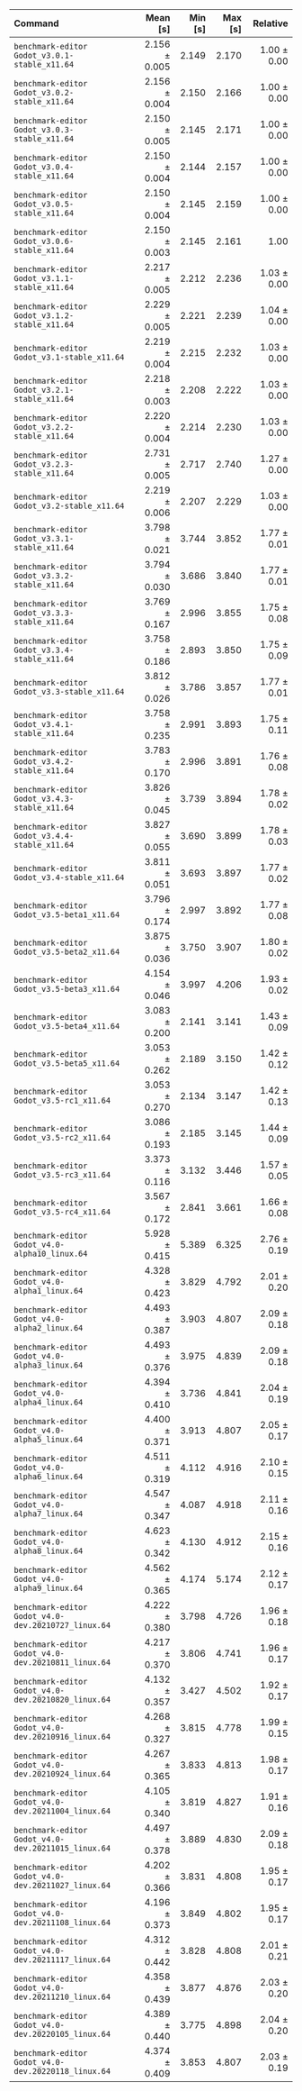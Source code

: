 | Command | Mean [s] | Min [s] | Max [s] | Relative |
|:---|---:|---:|---:|---:|
| `benchmark-editor Godot_v3.0.1-stable_x11.64` | 2.156 ± 0.005 | 2.149 | 2.170 | 1.00 ± 0.00 |
| `benchmark-editor Godot_v3.0.2-stable_x11.64` | 2.156 ± 0.004 | 2.150 | 2.166 | 1.00 ± 0.00 |
| `benchmark-editor Godot_v3.0.3-stable_x11.64` | 2.150 ± 0.005 | 2.145 | 2.171 | 1.00 ± 0.00 |
| `benchmark-editor Godot_v3.0.4-stable_x11.64` | 2.150 ± 0.004 | 2.144 | 2.157 | 1.00 ± 0.00 |
| `benchmark-editor Godot_v3.0.5-stable_x11.64` | 2.150 ± 0.004 | 2.145 | 2.159 | 1.00 ± 0.00 |
| `benchmark-editor Godot_v3.0.6-stable_x11.64` | 2.150 ± 0.003 | 2.145 | 2.161 | 1.00 |
| `benchmark-editor Godot_v3.1.1-stable_x11.64` | 2.217 ± 0.005 | 2.212 | 2.236 | 1.03 ± 0.00 |
| `benchmark-editor Godot_v3.1.2-stable_x11.64` | 2.229 ± 0.005 | 2.221 | 2.239 | 1.04 ± 0.00 |
| `benchmark-editor Godot_v3.1-stable_x11.64` | 2.219 ± 0.004 | 2.215 | 2.232 | 1.03 ± 0.00 |
| `benchmark-editor Godot_v3.2.1-stable_x11.64` | 2.218 ± 0.003 | 2.208 | 2.222 | 1.03 ± 0.00 |
| `benchmark-editor Godot_v3.2.2-stable_x11.64` | 2.220 ± 0.004 | 2.214 | 2.230 | 1.03 ± 0.00 |
| `benchmark-editor Godot_v3.2.3-stable_x11.64` | 2.731 ± 0.005 | 2.717 | 2.740 | 1.27 ± 0.00 |
| `benchmark-editor Godot_v3.2-stable_x11.64` | 2.219 ± 0.006 | 2.207 | 2.229 | 1.03 ± 0.00 |
| `benchmark-editor Godot_v3.3.1-stable_x11.64` | 3.798 ± 0.021 | 3.744 | 3.852 | 1.77 ± 0.01 |
| `benchmark-editor Godot_v3.3.2-stable_x11.64` | 3.794 ± 0.030 | 3.686 | 3.840 | 1.77 ± 0.01 |
| `benchmark-editor Godot_v3.3.3-stable_x11.64` | 3.769 ± 0.167 | 2.996 | 3.855 | 1.75 ± 0.08 |
| `benchmark-editor Godot_v3.3.4-stable_x11.64` | 3.758 ± 0.186 | 2.893 | 3.850 | 1.75 ± 0.09 |
| `benchmark-editor Godot_v3.3-stable_x11.64` | 3.812 ± 0.026 | 3.786 | 3.857 | 1.77 ± 0.01 |
| `benchmark-editor Godot_v3.4.1-stable_x11.64` | 3.758 ± 0.235 | 2.991 | 3.893 | 1.75 ± 0.11 |
| `benchmark-editor Godot_v3.4.2-stable_x11.64` | 3.783 ± 0.170 | 2.996 | 3.891 | 1.76 ± 0.08 |
| `benchmark-editor Godot_v3.4.3-stable_x11.64` | 3.826 ± 0.045 | 3.739 | 3.894 | 1.78 ± 0.02 |
| `benchmark-editor Godot_v3.4.4-stable_x11.64` | 3.827 ± 0.055 | 3.690 | 3.899 | 1.78 ± 0.03 |
| `benchmark-editor Godot_v3.4-stable_x11.64` | 3.811 ± 0.051 | 3.693 | 3.897 | 1.77 ± 0.02 |
| `benchmark-editor Godot_v3.5-beta1_x11.64` | 3.796 ± 0.174 | 2.997 | 3.892 | 1.77 ± 0.08 |
| `benchmark-editor Godot_v3.5-beta2_x11.64` | 3.875 ± 0.036 | 3.750 | 3.907 | 1.80 ± 0.02 |
| `benchmark-editor Godot_v3.5-beta3_x11.64` | 4.154 ± 0.046 | 3.997 | 4.206 | 1.93 ± 0.02 |
| `benchmark-editor Godot_v3.5-beta4_x11.64` | 3.083 ± 0.200 | 2.141 | 3.141 | 1.43 ± 0.09 |
| `benchmark-editor Godot_v3.5-beta5_x11.64` | 3.053 ± 0.262 | 2.189 | 3.150 | 1.42 ± 0.12 |
| `benchmark-editor Godot_v3.5-rc1_x11.64` | 3.053 ± 0.270 | 2.134 | 3.147 | 1.42 ± 0.13 |
| `benchmark-editor Godot_v3.5-rc2_x11.64` | 3.086 ± 0.193 | 2.185 | 3.145 | 1.44 ± 0.09 |
| `benchmark-editor Godot_v3.5-rc3_x11.64` | 3.373 ± 0.116 | 3.132 | 3.446 | 1.57 ± 0.05 |
| `benchmark-editor Godot_v3.5-rc4_x11.64` | 3.567 ± 0.172 | 2.841 | 3.661 | 1.66 ± 0.08 |
| `benchmark-editor Godot_v4.0-alpha10_linux.64` | 5.928 ± 0.415 | 5.389 | 6.325 | 2.76 ± 0.19 |
| `benchmark-editor Godot_v4.0-alpha1_linux.64` | 4.328 ± 0.423 | 3.829 | 4.792 | 2.01 ± 0.20 |
| `benchmark-editor Godot_v4.0-alpha2_linux.64` | 4.493 ± 0.387 | 3.903 | 4.807 | 2.09 ± 0.18 |
| `benchmark-editor Godot_v4.0-alpha3_linux.64` | 4.493 ± 0.376 | 3.975 | 4.839 | 2.09 ± 0.18 |
| `benchmark-editor Godot_v4.0-alpha4_linux.64` | 4.394 ± 0.410 | 3.736 | 4.841 | 2.04 ± 0.19 |
| `benchmark-editor Godot_v4.0-alpha5_linux.64` | 4.400 ± 0.371 | 3.913 | 4.807 | 2.05 ± 0.17 |
| `benchmark-editor Godot_v4.0-alpha6_linux.64` | 4.511 ± 0.319 | 4.112 | 4.916 | 2.10 ± 0.15 |
| `benchmark-editor Godot_v4.0-alpha7_linux.64` | 4.547 ± 0.347 | 4.087 | 4.918 | 2.11 ± 0.16 |
| `benchmark-editor Godot_v4.0-alpha8_linux.64` | 4.623 ± 0.342 | 4.130 | 4.912 | 2.15 ± 0.16 |
| `benchmark-editor Godot_v4.0-alpha9_linux.64` | 4.562 ± 0.365 | 4.174 | 5.174 | 2.12 ± 0.17 |
| `benchmark-editor Godot_v4.0-dev.20210727_linux.64` | 4.222 ± 0.380 | 3.798 | 4.726 | 1.96 ± 0.18 |
| `benchmark-editor Godot_v4.0-dev.20210811_linux.64` | 4.217 ± 0.370 | 3.806 | 4.741 | 1.96 ± 0.17 |
| `benchmark-editor Godot_v4.0-dev.20210820_linux.64` | 4.132 ± 0.357 | 3.427 | 4.502 | 1.92 ± 0.17 |
| `benchmark-editor Godot_v4.0-dev.20210916_linux.64` | 4.268 ± 0.327 | 3.815 | 4.778 | 1.99 ± 0.15 |
| `benchmark-editor Godot_v4.0-dev.20210924_linux.64` | 4.267 ± 0.365 | 3.833 | 4.813 | 1.98 ± 0.17 |
| `benchmark-editor Godot_v4.0-dev.20211004_linux.64` | 4.105 ± 0.340 | 3.819 | 4.827 | 1.91 ± 0.16 |
| `benchmark-editor Godot_v4.0-dev.20211015_linux.64` | 4.497 ± 0.378 | 3.889 | 4.830 | 2.09 ± 0.18 |
| `benchmark-editor Godot_v4.0-dev.20211027_linux.64` | 4.202 ± 0.366 | 3.831 | 4.808 | 1.95 ± 0.17 |
| `benchmark-editor Godot_v4.0-dev.20211108_linux.64` | 4.196 ± 0.373 | 3.849 | 4.802 | 1.95 ± 0.17 |
| `benchmark-editor Godot_v4.0-dev.20211117_linux.64` | 4.312 ± 0.442 | 3.828 | 4.808 | 2.01 ± 0.21 |
| `benchmark-editor Godot_v4.0-dev.20211210_linux.64` | 4.358 ± 0.439 | 3.877 | 4.876 | 2.03 ± 0.20 |
| `benchmark-editor Godot_v4.0-dev.20220105_linux.64` | 4.389 ± 0.440 | 3.775 | 4.898 | 2.04 ± 0.20 |
| `benchmark-editor Godot_v4.0-dev.20220118_linux.64` | 4.374 ± 0.409 | 3.853 | 4.807 | 2.03 ± 0.19 |
